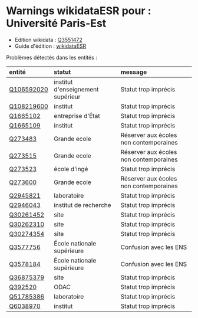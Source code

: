 Warnings wikidataESR pour : Université Paris-Est
================

- Edition wikidata : [Q3551472](https://www.wikidata.org/wiki/Q3551472)
- Guide d'édition : [wikidataESR](https://github.com/cpesr/wikidataESR/)



Problèmes détectés dans les entités :

|entité                                                 |statut                            |message                                |
|:------------------------------------------------------|:---------------------------------|:--------------------------------------|
|[Q106592020](https://www.wikidata.org/wiki/Q106592020) |institut d'enseignement supérieur |Statut trop imprécis                   |
|[Q108219600](https://www.wikidata.org/wiki/Q108219600) |institut                          |Statut trop imprécis                   |
|[Q1665102](https://www.wikidata.org/wiki/Q1665102)     |entreprise d'État                 |Statut trop imprécis                   |
|[Q1665109](https://www.wikidata.org/wiki/Q1665109)     |institut                          |Statut trop imprécis                   |
|[Q273483](https://www.wikidata.org/wiki/Q273483)       |Grande ecole                      |Réserver aux écoles non contemporaines |
|[Q273515](https://www.wikidata.org/wiki/Q273515)       |Grande ecole                      |Réserver aux écoles non contemporaines |
|[Q273523](https://www.wikidata.org/wiki/Q273523)       |école d'ingé                      |Statut trop imprécis                   |
|[Q273600](https://www.wikidata.org/wiki/Q273600)       |Grande ecole                      |Réserver aux écoles non contemporaines |
|[Q2945821](https://www.wikidata.org/wiki/Q2945821)     |laboratoire                       |Statut trop imprécis                   |
|[Q2946043](https://www.wikidata.org/wiki/Q2946043)     |institut de recherche             |Statut trop imprécis                   |
|[Q30261452](https://www.wikidata.org/wiki/Q30261452)   |site                              |Statut trop imprécis                   |
|[Q30262310](https://www.wikidata.org/wiki/Q30262310)   |site                              |Statut trop imprécis                   |
|[Q30274354](https://www.wikidata.org/wiki/Q30274354)   |site                              |Statut trop imprécis                   |
|[Q3577756](https://www.wikidata.org/wiki/Q3577756)     |École nationale supérieure        |Confusion avec les ENS                 |
|[Q3578184](https://www.wikidata.org/wiki/Q3578184)     |École nationale supérieure        |Confusion avec les ENS                 |
|[Q36875379](https://www.wikidata.org/wiki/Q36875379)   |site                              |Statut trop imprécis                   |
|[Q392520](https://www.wikidata.org/wiki/Q392520)       |ODAC                              |Statut trop imprécis                   |
|[Q51785386](https://www.wikidata.org/wiki/Q51785386)   |laboratoire                       |Statut trop imprécis                   |
|[Q6038970](https://www.wikidata.org/wiki/Q6038970)     |institut                          |Statut trop imprécis                   |
